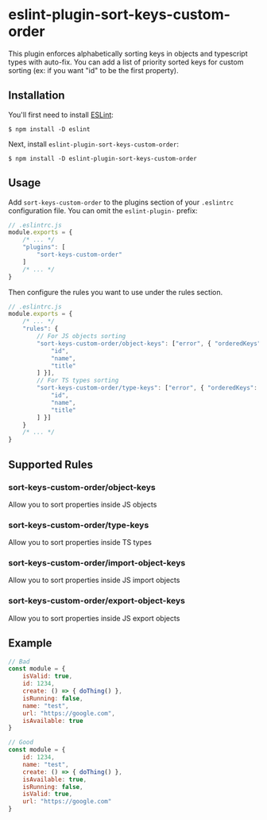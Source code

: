 # eslint-plugin-sort-keys-custom-order

This plugin enforces alphabetically sorting keys in objects and typescript types with auto-fix. You can add a list of priority sorted keys for custom sorting (ex: if you want "id" to be the first property).

## Installation

You'll first need to install [ESLint](http://eslint.org):

```
$ npm install -D eslint
```

Next, install `eslint-plugin-sort-keys-custom-order`:

```
$ npm install -D eslint-plugin-sort-keys-custom-order
```


## Usage

Add `sort-keys-custom-order` to the plugins section of your `.eslintrc` configuration file. You can omit the `eslint-plugin-` prefix:

```js
// .eslintrc.js
module.exports = {
    /* ... */
    "plugins": [
        "sort-keys-custom-order"
    ]
    /* ... */
}
```


Then configure the rules you want to use under the rules section.

```js
// .eslintrc.js
module.exports = {
    /* ... */
    "rules": {
        // For JS objects sorting
        "sort-keys-custom-order/object-keys": ["error", { "orderedKeys": [
            "id",
            "name",
            "title"
        ] }],
        // For TS types sorting
        "sort-keys-custom-order/type-keys": ["error", { "orderedKeys": [
            "id",
            "name",
            "title"
        ] }]
    }
    /* ... */
}
```

## Supported Rules

### sort-keys-custom-order/object-keys

Allow you to sort properties inside JS objects

### sort-keys-custom-order/type-keys

Allow you to sort properties inside TS types

### sort-keys-custom-order/import-object-keys

Allow you to sort properties inside JS import objects

### sort-keys-custom-order/export-object-keys

Allow you to sort properties inside JS export objects


## Example

```js
// Bad
const module = {
    isValid: true,
    id: 1234,
    create: () => { doThing() },
    isRunning: false,
    name: "test",
    url: "https://google.com",
    isAvailable: true
}
```

```js
// Good
const module = {
    id: 1234,
    name: "test",
    create: () => { doThing() },
    isAvailable: true,
    isRunning: false,
    isValid: true,
    url: "https://google.com"
}
```


